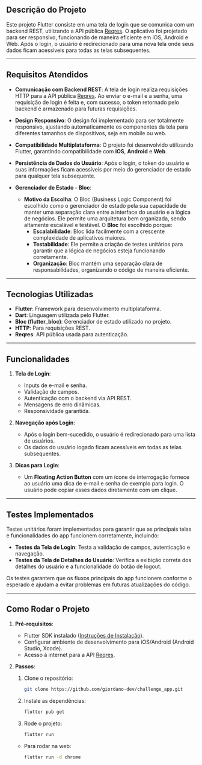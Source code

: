 ## Descrição do Projeto

Este projeto Flutter consiste em uma tela de login que se comunica com um backend REST, utilizando a API pública [Reqres](https://reqres.in). O aplicativo foi projetado para ser responsivo, funcionando de maneira eficiente em iOS, Android e Web. Após o login, o usuário é redirecionado para uma nova tela onde seus dados ficam acessíveis para todas as telas subsequentes.

---

## Requisitos Atendidos

- **Comunicação com Backend REST**: A tela de login realiza requisições HTTP para a API pública [Reqres](https://reqres.in). Ao enviar o e-mail e a senha, uma requisição de login é feita e, com sucesso, o token retornado pelo backend é armazenado para futuras requisições.

- **Design Responsivo**: O design foi implementado para ser totalmente responsivo, ajustando automaticamente os componentes da tela para diferentes tamanhos de dispositivos, seja em mobile ou web.

- **Compatibilidade Multiplataforma**: O projeto foi desenvolvido utilizando Flutter, garantindo compatibilidade com **iOS**, **Android** e **Web**.

- **Persistência de Dados do Usuário**: Após o login, o token do usuário e suas informações ficam acessíveis por meio do gerenciador de estado para qualquer tela subsequente.

- **Gerenciador de Estado - Bloc**:
  - **Motivo da Escolha**: O Bloc (Business Logic Component) foi escolhido como o gerenciador de estado pela sua capacidade de manter uma separação clara entre a interface do usuário e a lógica de negócios. Ele permite uma arquitetura bem organizada, sendo altamente escalável e testável. O **Bloc** foi escolhido porque:
    - **Escalabilidade**: Bloc lida facilmente com a crescente complexidade de aplicativos maiores.
    - **Testabilidade**: Ele permite a criação de testes unitários para garantir que a lógica de negócios esteja funcionando corretamente.
    - **Organização**: Bloc mantém uma separação clara de responsabilidades, organizando o código de maneira eficiente.

---

## Tecnologias Utilizadas

- **Flutter**: Framework para desenvolvimento multiplataforma.
- **Dart**: Linguagem utilizada pelo Flutter.
- **Bloc (flutter_bloc)**: Gerenciador de estado utilizado no projeto.
- **HTTP**: Para requisições REST.
- **Reqres**: API pública usada para autenticação.

---

## Funcionalidades

1. **Tela de Login**:
   - Inputs de e-mail e senha.
   - Validação de campos.
   - Autenticação com o backend via API REST.
   - Mensagens de erro dinâmicas.
   - Responsividade garantida.

2. **Navegação após Login**:
   - Após o login bem-sucedido, o usuário é redirecionado para uma lista de usuários.
   - Os dados do usuário logado ficam acessíveis em todas as telas subsequentes.

3. **Dicas para Login**:
   - Um **Floating Action Button** com um ícone de interrogação fornece ao usuário uma dica de e-mail e senha de exemplo para login. O usuário pode copiar esses dados diretamente com um clique.

---

## Testes Implementados

Testes unitários foram implementados para garantir que as principais telas e funcionalidades do app funcionem corretamente, incluindo:

- **Testes da Tela de Login**: Testa a validação de campos, autenticação e navegação.
- **Testes da Tela de Detalhes do Usuário**: Verifica a exibição correta dos detalhes do usuário e a funcionalidade do botão de logout.

Os testes garantem que os fluxos principais do app funcionem conforme o esperado e ajudam a evitar problemas em futuras atualizações do código.

---

## Como Rodar o Projeto

1. **Pré-requisitos**:
   - Flutter SDK instalado ([Instruções de Instalação](https://flutter.dev/docs/get-started/install)).
   - Configurar ambiente de desenvolvimento para iOS/Android (Android Studio, Xcode).
   - Acesso à internet para a API [Reqres](https://reqres.in).


2. **Passos**:
   1. Clone o repositório:
      ```bash
      git clone https://github.com/giordano-dev/challenge_app.git
      ```
   2. Instale as dependências:
      ```bash
      flutter pub get
      ```
   3. Rode o projeto:
      ```bash
      flutter run
      ```
   - Para rodar na web:
     ```bash
     flutter run -d chrome
     ```


